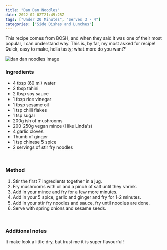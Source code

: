 ```yaml
---
title: "Dan Dan Noodles"
date: 2022-02-02T21:49:25Z
tags: ["Under 20 Minutes", "Serves 3 - 4"]
categories: ["Side Dishes and Lunches"]
---
```

This recipe comes from BOSH, and when they said it was one of their most popular, I can understand why.
This is, by far, my most asked for recipe! Quick, easy to make, hella tasty; what more do you want?
&nbsp;

![dan dan noodles image](/dandan.jpg)

### Ingredients
* 4 tbsp (60 ml) water
* 2 tbsp tahini
* 2 tbsp soy sauce
* 1 tbsp rice vinegar
* 1 tbsp sesame oil
* 1 tsp chilli flakes
* 1 tsp sugar
* 200g ish of mushrooms
* 200-250g vegan mince (I like Linda's)
* 4 garlic cloves
* Thumb of ginger
* 1 tsp chinese 5 spice
* 2 servings of stir fry noodles
&nbsp;

&nbsp;

### Method
1. Stir the first 7 ingredients together in a jug.
2. Fry mushrooms with oil and a pinch of salt until they shrink.
3. Add in your mince and fry for a few more minutes.
4. Add in your 5 spice, garlic and ginger and fry for 1-2 minutes.
5. Add in your stir fry noodles and sauce, fry until noodles are done.
6. Serve with spring onions and sesame seeds.
&nbsp;

&nbsp;
### Additional notes

It make look a little dry, but trust me it is super flavourful!

